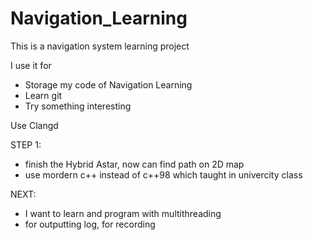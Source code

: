 # Navigation_Learning
This is a navigation system learning project

I use it for 
* Storage my code of Navigation Learning
* Learn git
* Try something interesting

Use Clangd

STEP 1:

* finish the Hybrid Astar, now can find path on 2D map
* use mordern c++ instead of c++98 which taught in univercity class

NEXT:
* I want to learn and program with multithreading
* for outputting log, for recording
